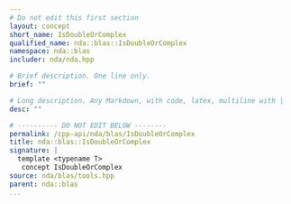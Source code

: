 ```yaml
---
# Do not edit this first section
layout: concept
short_name: IsDoubleOrComplex
qualified_name: nda::blas::IsDoubleOrComplex
namespace: nda::blas
includer: nda/nda.hpp

# Brief description. One line only.
brief: ""

# Long description. Any Markdown, with code, latex, multiline with |
desc: ""

# ---------- DO NOT EDIT BELOW --------
permalink: /cpp-api/nda/blas/IsDoubleOrComplex
title: nda::blas::IsDoubleOrComplex
signature: |
  template <typename T>
   concept IsDoubleOrComplex
source: nda/blas/tools.hpp
parent: nda::blas
...
```


